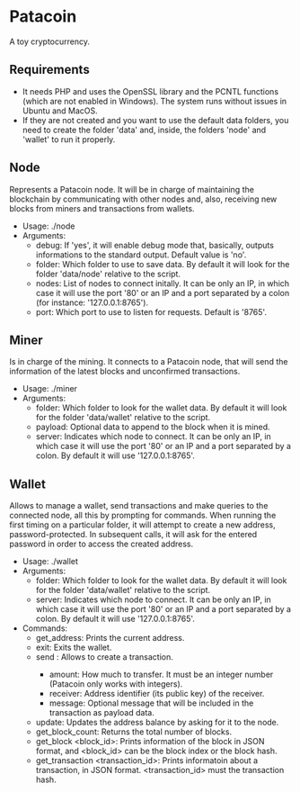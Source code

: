 Patacoin
========

A toy cryptocurrency.

Requirements
------------

* It needs PHP and uses the OpenSSL library and the PCNTL functions (which are not enabled in Windows). The system runs without issues in Ubuntu and MacOS.
* If they are not created and you want to use the default data folders, you need to create the folder 'data' and, inside, the folders 'node' and 'wallet' to run it properly.

Node
----

Represents a Patacoin node. It will be in charge of maintaining the blockchain by communicating with other nodes and, also, receiving new blocks from miners and transactions from wallets.

* Usage: ./node
* Arguments:
	* debug: If 'yes', it will enable debug mode that, basically, outputs informations to the standard output. Default value is 'no'.
	* folder: Which folder to use to save data. By default it will look for the folder 'data/node' relative to the script.
	* nodes: List of nodes to connect initally. It can be only an IP, in which case it will use the port '80' or an IP and a port separated by a colon (for instance: '127.0.0.1:8765').
	* port: Which port to use to listen for requests. Default is '8765'.

Miner
-----

Is in charge of the mining. It connects to a Patacoin node, that will send the information of the latest blocks and unconfirmed transactions.

* Usage: ./miner
* Arguments:
	* folder: Which folder to look for the wallet data. By default it will look for the folder 'data/wallet' relative to the script.
	* payload: Optional data to append to the block when it is mined.
	* server: Indicates which node to connect. It can be only an IP, in which case it will use the port '80' or an IP and a port separated by a colon. By default it will use '127.0.0.1:8765'.

Wallet
------

Allows to manage a wallet, send transactions and make queries to the connected node, all this by prompting for commands. When running the first timing on a particular folder, it will attempt to create a new address, password-protected. In subsequent calls, it will ask for the entered password in order to access the created address.

* Usage: ./wallet
* Arguments:
	* folder: Which folder to look for the wallet data. By default it will look for the folder 'data/wallet' relative to the script.
	* server: Indicates which node to connect. It can be only an IP, in which case it will use the port '80' or an IP and a port separated by a colon. By default it will use '127.0.0.1:8765'.
* Commands:
	* get_address: Prints the current address.
	* exit: Exits the wallet.
	* send <amount> <receiver> <message>: Allows to create a transaction.
		* amount: How much to transfer. It must be an integer number (Patacoin only works with integers).
		* receiver: Address identifier (its public key) of the receiver.
		* message: Optional message that will be included in the transaction as payload data.
	* update: Updates the address balance by asking for it to the node.
	* get_block_count: Returns the total number of blocks.
	* get_block <block_id>: Prints information of the block in JSON format, and <block_id> can be the block index or the block hash.
	* get_transaction <transaction_id>: Prints informatoin about a transaction, in JSON format. <transaction_id> must the transaction hash.
